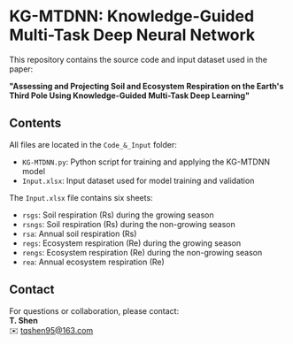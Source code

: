 # KG-MTDNN: Knowledge-Guided Multi-Task Deep Neural Network

This repository contains the source code and input dataset used in the paper:

**"Assessing and Projecting Soil and Ecosystem Respiration on the Earth's Third Pole Using Knowledge-Guided Multi-Task Deep Learning"**

## Contents

All files are located in the `Code_&_Input` folder:

- `KG-MTDNN.py`: Python script for training and applying the KG-MTDNN model
- `Input.xlsx`: Input dataset used for model training and validation

The `Input.xlsx` file contains six sheets:

- `rsgs`: Soil respiration (Rs) during the growing season  
- `rsngs`: Soil respiration (Rs) during the non-growing season  
- `rsa`: Annual soil respiration (Rs)  
- `regs`: Ecosystem respiration (Re) during the growing season  
- `rengs`: Ecosystem respiration (Re) during the non-growing season  
- `rea`: Annual ecosystem respiration (Re)

## Contact

For questions or collaboration, please contact:  
**T. Shen**  
✉️ tqshen95@163.com

